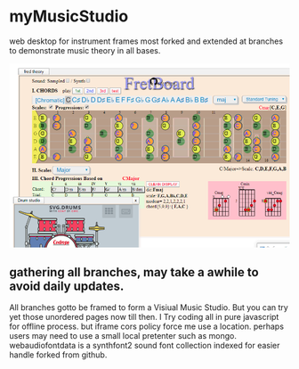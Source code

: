 # myMusicStudio
web desktop for instrument frames most forked and extended at branches to demonstrate music theory in all bases.

<a href="https://gultekinmg.github.io/GuiltyKing/WebRTC/voicefont/">![scrshot](https://github.com/gultekinmg/myMusicStudio/blob/master/sample.PNG)</a>

## gathering all branches, may take a awhile to avoid daily updates.
All branches gotto be framed to form a Visiual Music Studio.
But you can try yet those unordered pages now till then.
I Try coding all in pure javascript for offline process. but iframe cors policy force me use a location.
perhaps users may need to use a small local pretenter such as mongo.
webaudiofontdata is a synthfont2 sound font collection indexed for easier handle forked from github.
